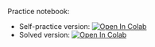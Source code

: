 Practice notebook:
* Self-practice version: [![Open In Colab](https://colab.research.google.com/assets/colab-badge.svg)](https://colab.research.google.com/github/girafe-ai/ml-course/blob/22s_harbour_dlia/day11_model_free/practice_qlearning.ipynb)
* Solved version: [![Open In Colab](https://colab.research.google.com/assets/colab-badge.svg)](https://colab.research.google.com/github/girafe-ai/ml-course/blob/22s_harbour_dlia/day11_model_free/practice_qlearning__solved.ipynb)